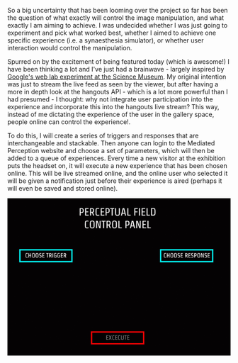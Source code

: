 So a big uncertainty that has been looming over the project so far has been the question of what exactly will control the image manipulation, and what exactly I am aiming to achieve. I was undecided whether I was just going to experiment and pick what worked best, whether I aimed to achieve one specific experience (i.e. a synaesthesia simulator), or whether user interaction would control the manipulation.

Spurred on by the excitement of being featured today (which is awesome!) I have been thinking a lot and I've just had a brainwave - largely inspired by [Google's web lab experiment at the Science Museum](http://www.chromeexperiments.com/detail/web-lab/?f). My original intention was just to stream the live feed as seen by the viewer, but after having a more in depth look at the hangouts API - which is a lot more powerful than I had presumed - I thought: why not integrate user participation into the experience and incorporate this into the hangouts live stream? This way, instead of me dictating the experience of the user in the gallery space, people online can control the experience!. 

To do this, I will create a series of triggers and responses that are interchangeable and stackable. Then anyone can login to the Mediated Perception website and choose a set of parameters, which will then be added to a queue of experiences. Every time a new visitor at the exhibition puts the headset on, it will execute a new experience that has been chosen online. This will be live streamed online, and the online user who selected it will be given a notification just before their experience is aired (perhaps it will even be saved and stored online).

![image1](../project_images/controlanimation.gif)
